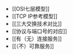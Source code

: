*   [[OSI七层模型]]
*   [[TCP IP参考模型]]
*   [[三大交换技术对比]]
*   [[协议与端口号的对应]]
*   [[有（无）连接服务]]
*   [[（不）可靠服务]]
